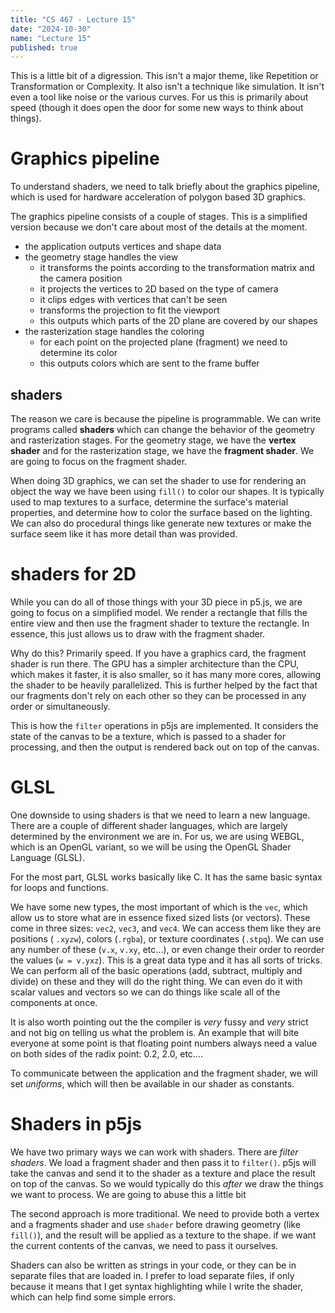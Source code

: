 ```yaml
---
title: "CS 467 - Lecture 15"
date: "2024-10-30"
name: "Lecture 15"
published: true
---
```


This is a little bit of a digression. This isn't a major theme, like Repetition or Transformation or Complexity. It also isn't a technique like simulation. It isn't even a tool like noise or the various curves. For us this is primarily about speed (though it does open the door for some new ways to think about things).

# Graphics pipeline

To understand shaders, we need to talk briefly about the graphics pipeline, which is used for hardware acceleration of polygon based 3D graphics.

The graphics pipeline consists of a couple of stages. This is a simplified version because we don't care about most of the details at the moment.

- the application outputs vertices and shape data
- the geometry stage handles the view
  - it transforms the points according to the transformation matrix and the camera position
  - it projects the vertices to 2D based on the type of camera
  - it clips edges with vertices that can't be seen
  - transforms the projection to fit the viewport
  - this outputs which parts of the 2D plane are covered by our shapes
- the rasterization stage handles the coloring
  - for each point on the projected plane (fragment) we need to determine its color
  - this outputs colors which are sent to the frame buffer

## shaders

The reason we care is because the pipeline is programmable. We can write programs called **shaders** which can change the behavior of the geometry and rasterization stages. For the geometry stage, we have the **vertex shader** and for the rasterization stage, we have the **fragment shader**. We are going to focus on the fragment shader.

When doing 3D graphics, we can set the shader to use for rendering an object the way we have been using `fill()` to color our shapes. It is typically used to map textures to a surface, determine the surface's material properties, and determine how to color the surface based on the lighting. We can also do procedural things like generate new textures or make the surface seem like it has more detail than was provided.

# shaders for 2D

While you can do all of those things with your 3D piece in p5.js, we are going to focus on a simplified model. We render a rectangle that fills the entire view and then use the fragment shader to texture the rectangle. In essence, this just allows us to draw with the fragment shader.

Why do this? Primarily speed. If you have a graphics card, the fragment shader is run there. The GPU has a simpler architecture than the CPU, which makes it faster, it is also smaller, so it has many more cores, allowing the shader to be heavily parallelized. This is further helped by the fact that our fragments don't rely on each other so they can be processed in any order or simultaneously.

This is how the `filter` operations in p5js are implemented. It considers the state of the canvas to be a texture, which is passed to a shader for processing, and then the output is rendered back out on top of the canvas.

# GLSL

One downside to using shaders is that we need to learn a new language. There are a couple of different shader languages, which are largely determined by the environment we are in. For us, we are using WEBGL, which is an OpenGL variant, so we will be using the OpenGL Shader Language (GLSL).

For the most part, GLSL works basically like C. It has the same basic syntax for loops and functions.

We have some new types, the most important of which is the `vec`, which allow us to store what are in essence fixed sized lists (or vectors). These come in three sizes: `vec2`, `vec3`, and `vec4`. We can access them like they are positions ( `.xyzw`), colors (`.rgba`), or texture coordinates (`.stpq`). We can use any number of these (`v.x`, `v.xy`, etc...), or even change their order to reorder the values (`w = v.yxz`). This is a great data type and it has all sorts of tricks. We can perform all of the basic operations (add, subtract, multiply and divide) on these and they will do the right thing. We can even do it with scalar values and vectors so we can do things like scale all of the components at once.

It is also worth pointing out the the compiler is _very_ fussy and _very_ strict and not big on telling us what the problem is. An example that will bite everyone at some point is that floating point numbers always need a value on both sides of the radix point: 0.2, 2.0, etc....

To communicate between the application and the fragment shader, we will set _uniforms_, which will then be available in our shader as constants.

# Shaders in p5js

We have two primary ways we can work with shaders. There are _filter shaders_. We load a fragment shader and then pass it to `filter()`. p5js will take the canvas and send it to the shader as a texture and place the result on top of the canvas. So we would typically do this _after_ we draw the things we want to process. We are going to abuse this a little bit

The second approach is more traditional. We need to provide both a vertex and a fragments shader and use `shader` before drawing geometry (like `fill()`), and the result will be applied as a texture to the shape. if we want the current contents of the canvas, we need to pass it ourselves.

Shaders can also be written as strings in your code, or they can be in separate files that are loaded in. I prefer to load separate files, if only because it means that I get syntax highlighting while I write the shader, which can help find some simple errors.
